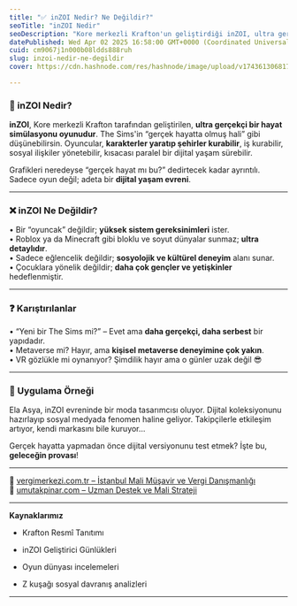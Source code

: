 ```yaml
---
title: "✅ inZOI Nedir? Ne Değildir?"
seoTitle: "inZOI Nedir"
seoDescription: "Kore merkezli Krafton'un geliştirdiği inZOI, ultra gerçekçi bir hayat simülasyonu sunar; gençler ve yetişkinler için tasarlanmıştır"
datePublished: Wed Apr 02 2025 16:58:00 GMT+0000 (Coordinated Universal Time)
cuid: cm9067j1n000b08ldds888ruh
slug: inzoi-nedir-ne-degildir
cover: https://cdn.hashnode.com/res/hashnode/image/upload/v1743613068177/48b42637-8da8-4d6e-b79a-255e67b23b0f.webp

---
```


### 🔹 inZOI Nedir?

**inZOI**, Kore merkezli Krafton tarafından geliştirilen, **ultra gerçekçi bir hayat simülasyonu oyunudur**. The Sims'in “gerçek hayatta olmuş hali” gibi düşünebilirsin. Oyuncular, **karakterler yaratıp şehirler kurabilir**, iş kurabilir, sosyal ilişkiler yönetebilir, kısacası paralel bir dijital yaşam sürebilir.

Grafikleri neredeyse “gerçek hayat mı bu?” dedirtecek kadar ayrıntılı. Sadece oyun değil; adeta bir **dijital yaşam evreni**.

---

### ❌ inZOI Ne Değildir?

• Bir “oyuncak” değildir; **yüksek sistem gereksinimleri** ister.  
• Roblox ya da Minecraft gibi bloklu ve soyut dünyalar sunmaz; **ultra detaylıdır**.  
• Sadece eğlencelik değildir; **sosyolojik ve kültürel deneyim** alanı sunar.  
• Çocuklara yönelik değildir; **daha çok gençler ve yetişkinler** hedeflenmiştir.

---

### ❓ Karıştırılanlar

• “Yeni bir The Sims mi?” – Evet ama **daha gerçekçi, daha serbest** bir yapıdadır.  
• Metaverse mi? Hayır, ama **kişisel metaverse deneyimine çok yakın**.  
• VR gözlükle mi oynanıyor? Şimdilik hayır ama o günler uzak değil 😎

---

### 🧠 Uygulama Örneği

Ela Asya, inZOI evreninde bir moda tasarımcısı oluyor. Dijital koleksiyonunu hazırlayıp sosyal medyada fenomen haline geliyor. Takipçilerle etkileşim artıyor, kendi markasını bile kuruyor...

Gerçek hayatta yapmadan önce dijital versiyonunu test etmek? İşte bu, **geleceğin provası**!

---

📎 [vergimerkezi.com.tr – İstanbul Mali Müşavir ve Vergi Danışmanlığı](https://vergimerkezi.com.tr)  
📎 [umutakpinar.com – Uzman Destek ve Mali Strateji](https://umutakpinar.com)

---

**Kaynaklarımız**

* Krafton Resmî Tanıtımı
    
* inZOI Geliştirici Günlükleri
    
* Oyun dünyası incelemeleri
    
* Z kuşağı sosyal davranış analizleri
    

---